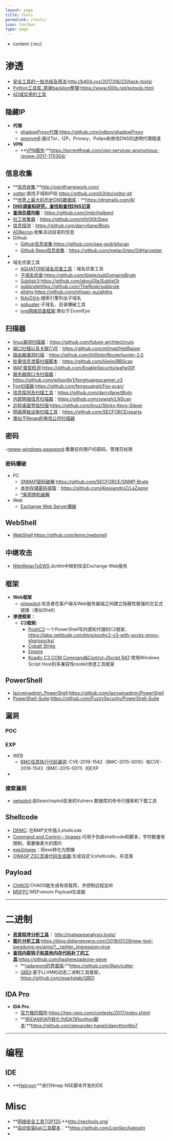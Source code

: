 ```yaml
---
layout: page
title: Tools
permalink: /tools/
icon: toolbox
type: page
---
```


* content
{:toc}

<!--more-->

# 渗透

- [安全工具的一些总结及用法](http://b404.xyz/2017/06/23/hack-tools/):http://b404.xyz/2017/06/23/hack-tools/
- [Python工具库_感谢backlion整理](https://www.t00ls.net/pytools.html):https://www.t00ls.net/pytools.html
- [AD域实用的工具](http://www.joeware.net/freetools/index.htm)

## 隐藏IP

- **代理**
  - [shadowProxy代理](https://github.com/odboy/shadowProxy):https://github.com/odboy/shadowProxy
  - [anonym8](https://github.com/HiroshiManRise/anonym8.git ):通过Tor，I2P，Privoxy，Polipo和修改DNS的透明代理隧道
- **VPN**
  - **[VPN服务](https://torrentfreak.com/vpn-services-anonymous-review-2017-170304/):**https://torrentfreak.com/vpn-services-anonymous-review-2017-170304/  


## 信息收集

- **[信息收集](http://osintframework.com/):**http://osintframework.com/
- [yotter](https://github.com/b3rito/yotter.git):查找子域和IP段 https://github.com/b3rito/yotter.git 
- **[世界上最大的历史DNS数据库](https://dnstrails.com/#/)：**https://dnstrails.com/#/
- **[DNS调查和研究，查找和查找DNS记录](https://dnsdumpster.com/)**
- **[查询负载均衡](https://github.com//jmbr/halberd)**：https://github.com//jmbr/halberd
- [社工收集器](https://github.com/n0tr00t/Sreg)：https://github.com/n0tr00t/Sreg
- [信息探测](https://github.com/darryllane/Bluto)：https://github.com/darryllane/Bluto
- [ADRecon](https://www.kitploit.com/2018/01/adrecon-tool-which-gathers-information.html?utm_source=dlvr.it&utm_medium=twitter&m=1):收集活动目录的信息
- Github
  - [Github信息收集](https://github.com/sea-god/gitscan):https://github.com/sea-god/gitscan
  - [Github Repo信息收集](https://github.com/metac0rtex/GitHarvester)：https://github.com/metac0rtex/GitHarvester
- []()
- 域名侦查工具
  - [AQUATONE域名侦查工具](http://b404.xyz/2017/06/19/tools-aquatone-discover/)：域名侦查工具
  - [子域名侦查](https://github.com/lijiejie/subDomainsBrute):https://github.com/lijiejie/subDomainsBrute
  - [Sublistr3](https://github.com/aboul3la/Sublist3r):https://github.com/aboul3la/Sublist3r
  - [subbrute](https://github.com/TheRook/subbrute)https://github.com/TheRook/subbrute
  - [altdns](https://github.com/infosec-au/altdns):https://github.com/infosec-au/altdns
  - [N4xD0rk](https://github.com/n4xh4ck5/N4xD0rk/blob/master/README.md):搜索引擎列出子域名
  - [gobuster](https://github.com/OJ/gobuster):子域名、目录爆破工具
  - [ivre网络侦查框架](https://ivre.rocks/):类似于ZoomEye


## 扫描器

- [linux漏洞扫描器](https://github.com/future-architect/vuls)：https://github.com/future-architect/vuls
- [端口扫描以及关联CVE](https://github.com/m0nad/HellRaiser)：https://github.com/m0nad/HellRaiser
- [路由器漏洞扫描](https://github.com/jh00nbr/Routerhunter-2.0)：https://github.com/jh00nbr/Routerhunter-2.0
- [批量信息泄露扫描脚本](https://github.com/lijiejie/BBScan)：https://github.com/lijiejie/BBScan
- [WAF类型检测](https://github.com/EnableSecurity/wafw00f):https://github.com/EnableSecurity/wafw00f
- [服务器弱口令扫描器](https://github.com/wilson9x1/fenghuangscanner_v3)：https://github.com/wilson9x1/fenghuangscanner_v3
- [Fox扫描器](https://github.com/fengxuangit/Fox-scan/):https://github.com/fengxuangit/Fox-scan/
- [信息探测及扫描工具](https://github.com/darryllane/Bluto)：https://github.com/darryllane/Bluto
- [内部网络信息扫描器](https://github.com/sowish/LNScan)：https://github.com/sowish/LNScan
- [远程桌面登陆扫描](https://github.com/linuz/Sticky-Keys-Slayer):https://github.com/linuz/Sticky-Keys-Slayer
- [网络基础设施扫描工具](https://github.com/SECFORCE/sparta)：https://github.com/SECFORCE/sparta
- [类似于Nmap的电信公司扫描器](https://github.com/SigPloiter/GTScan)

## 密码

-[renew-windows-password](http://www.kood.org/windows-password-renew/):重置任何用户的密码，管理员权限

### 密码爆破

- PC
  + [SNMAP密码破解](https://github.com/SECFORCE/SNMP-Brute):https://github.com/SECFORCE/SNMP-Brute
  + [本地存储密码提取](https://github.com/AlessandroZ/LaZagne)：https://github.com/AlessandroZ/LaZagne
  + [*紫雨随机破解](http://www.netmux.com/blog/purple-rain-attack.amp?__twitter_impression=true)
- Web
  - [Exchange Web Server爆破](https://github.com/mikesiegel/ews-crack/blob/master/README.md)

## WebShell

- [WebShell](https://github.com/tennc/webshell):https://github.com/tennc/webshell

## 中继攻击

- [NtlmRelayToEWS](https://github.com/Arno0x/NtlmRelayToEWS):从ntlm中继到攻击Exchange Web服务

## 框架

- **Web框架**
  - [phpsploit](https://github.com/nil0x42/phpsploit):攻击者在客户端与Web服务器端之间建立隐蔽性极强的交互式链接（类似Shell） 
- **渗透框架：**
  - **C2框架:**
    - [PoshC2](https://github.com/nettitude/PoshC2):一个PowerShell写的感知代理的C2框架，https://labs.nettitude.com/blog/poshc2-v3-with-socks-proxy-sharpsocks/
    -  [Cobalt Strike]()
    -  [Empire]()
    -  [Koadic C3 COM Command&Control-JScript RAT](https://github.com/zerosum0x0/koadic):使用Windows Script Host的多兼容性rootkit渗透工具框架

## PowerShell

- [lazywinadmin_PowerShell](https://github.com/9jan/PowerShell):https://github.com/lazywinadmin/PowerShell 
- [PowerShell-Suite](https://github.com/FuzzySecurity/PowerShell-Suite):https://github.com/FuzzySecurity/PowerShell-Suite

## 漏洞

### POC

### EXP

- WEB
  - [BMC任意执行代码漏洞](https://github.com/ernw/insinuator-snippets/tree/master/bmc_bladelogic) :CVE-2016-1542（BMC-2015-0010）和CVE-2016-1543（BMC-2015-0011）的EXP
- 



### 搜索漏洞

- [getsploit](http://b404.xyz/2017/09/27/hack-tools2/):由Searchsploit启发的Vulners 数据库的命令行搜索和下载工具


## Shellcode

- [DKMC](http://b404.xyz/2017/09/13/DKMC/): 在BMP文件插入shellcode
- [Command and Control – Images](https://github.com/et0x/C2):可用于伪装shellcode和脚本，字符数量有限制，需要像素大的图片
- [exe2image](https://github.com/OsandaMalith/Exe2Image/releases)：将exe转化为图像
- [OWASP ZSC混淆代码生成器](https://www.darknet.org.uk/2018/01/owasp-zsc-obfuscated-code-generator-tool/?utm_source=feedly&utm_medium=webfeeds):生成自定义shellcode，并混淆

## Payload

- [CHAOS](http://b404.xyz/2017/07/17/chaos/):CHAOS能生成有效载荷，并控制远程监听
- [MSFPC](https://n0where.net/msfvenom-payload-creator-msfpc):MSFvenom Payload生成器



-------------------------------------


# 二进制

- **[恶意程序分析工具](http://malwareanalysis.tools/)：** http://malwareanalysis.tools/
- **[图片分析工具](https://blog.didierstevens.com/2018/01/29/new-tool-jpegdump-py/amp/?__twitter_impression=true)**:https://blog.didierstevens.com/2018/01/29/new-tool-jpegdump-py/amp/?__twitter_impression=true
- **[查找内联钩子和其他内存代码补丁的工具](https://github.com/hasherezade/pe-sieve)**:https://github.com/hasherezade/pe-sieve
  - **[radareorg的界面版](https://github.com/9jan/cutter):**https://github.com/9jan/cutter
  - [QBDI](https://github.com/quarkslab/QBDI):基于LLVM的动态二进制工具框架，https://github.com/quarkslab/QBDI

## IDA Pro

- **IDA Pro**
  - [官方推的插件](https://hex-rays.com/contests/2017/index.shtml):https://hex-rays.com/contests/2017/index.shtml
  - **[将IDA6的API转化为IDA7的python脚本](https://github.com/alexander-hanel/idapython6to7):**https://github.com/alexander-hanel/idapython6to7


-------------------------------------------------------------------

# 编程

## IDE

- **[Halcyon](https://github.com/s4n7h0/Halcyon):**进行Nmap NSE脚本开发的IDE

# Misc

- **[网络安全工具TOP125](http://sectools.org/):**http://sectools.org/
- **[自动安装kali工具脚本](https://github.com/LionSec/katoolin)：**https://github.com/LionSec/katoolin
- 
